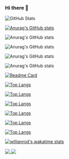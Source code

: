 ### Hi there 👋

<!--
**hntdienit/hntdienit** is a ✨ _special_ ✨ repository because its `README.md` (this file) appears on your GitHub profile.

Here are some ideas to get you started:

- 🔭 I’m currently working on ...
- 🌱 I’m currently learning ...
- 👯 I’m looking to collaborate on ...
- 🤔 I’m looking for help with ...
- 💬 Ask me about ...
- 📫 How to reach me: ...
- 😄 Pronouns: ...
- ⚡ Fun fact: ...
-->

![GitHub Stats](https://github-readme-stats.vercel.app/api?username=hntdienit&theme=radical)

[![Anurag's GitHub stats](https://github-readme-stats.vercel.app/api?username=hntdienit)](https://github.com/anuraghazra/github-readme-stats)

![Anurag's GitHub stats](https://github-readme-stats.vercel.app/api?username=hntdienit&hide=contribs,prs)

![Anurag's GitHub stats](https://github-readme-stats.vercel.app/api?username=hntdienit&count_private=true)

![Anurag's GitHub stats](https://github-readme-stats.vercel.app/api?username=hntdienit&show_icons=true)

![Anurag's GitHub stats](https://github-readme-stats.vercel.app/api?username=hntdienit&show_icons=true&theme=radical)

[![Readme Card](https://github-readme-stats.vercel.app/api/pin/?username=hntdienit&repo=github-readme-stats)](https://github.com/anuraghazra/github-readme-stats)

[![Top Langs](https://github-readme-stats.vercel.app/api/top-langs/?username=hntdienit)](https://github.com/anuraghazra/github-readme-stats)

[![Top Langs](https://github-readme-stats.vercel.app/api/top-langs/?username=hntdienit&exclude_repo=github-readme-stats,anuraghazra.github.io)](https://github.com/anuraghazra/github-readme-stats)

[![Top Langs](https://github-readme-stats.vercel.app/api/top-langs/?username=hntdienit&hide=javascript,html)](https://github.com/anuraghazra/github-readme-stats)

[![Top Langs](https://github-readme-stats.vercel.app/api/top-langs/?username=hntdienit&hide=javascript,html)](https://github.com/anuraghazra/github-readme-stats)

[![Top Langs](https://github-readme-stats.vercel.app/api/top-langs/?username=hntdienit&langs_count=8)](https://github.com/anuraghazra/github-readme-stats)

[![Top Langs](https://github-readme-stats.vercel.app/api/top-langs/?username=hntdienit&layout=compact)](https://github.com/anuraghazra/github-readme-stats)

[![willianrod's wakatime stats](https://github-readme-stats.vercel.app/api/wakatime?username=hntdienit)](https://github.com/anuraghazra/github-readme-stats)

<a href="https://github.com/anuraghazra/github-readme-stats">
  <img align="center" src="https://github-readme-stats.vercel.app/api/pin/?username=hntdienit&repo=github-readme-stats" />
</a>
<a href="https://github.com/anuraghazra/convoychat">
  <img align="center" src="https://github-readme-stats.vercel.app/api/pin/?username=hntdienit&repo=convoychat" />
</a>




